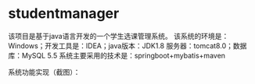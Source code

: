 # studentmanager
该项目是基于java语言开发的一个学生选课管理系统。
该系统的环境是：Windows；开发工具是：IDEA；java版本：JDK1.8
服务器：tomcat8.0；数据库：MySQL 5.5
系统主要采用的技术是：springboot+mybatis+maven

系统功能实现（截图）：

